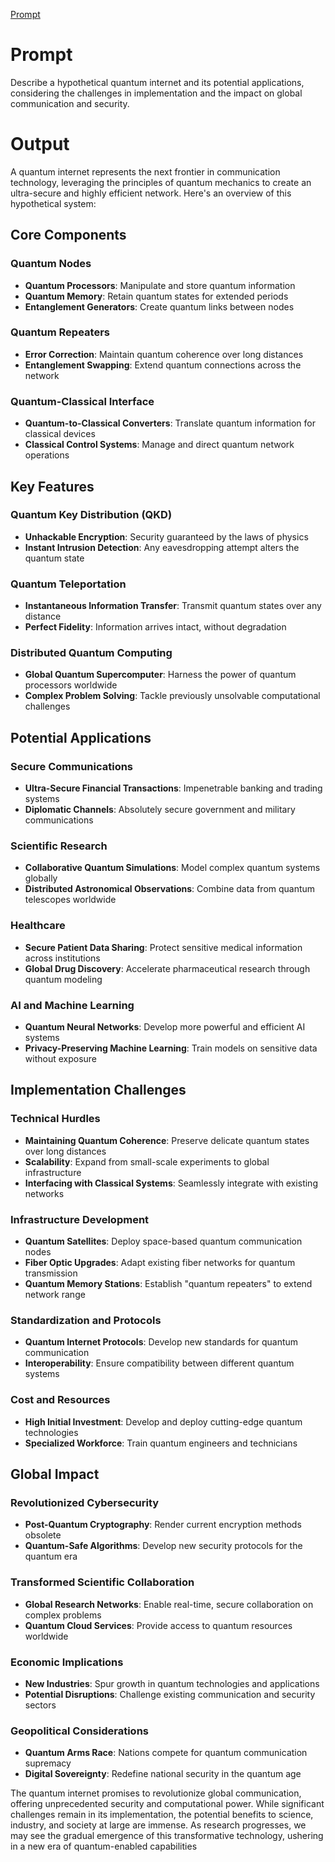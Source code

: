 [Prompt](../Prompts/quatum-internet_prompt.md)

# Prompt

Describe a hypothetical quantum internet and its potential applications, considering the challenges in implementation and the impact on global communication and security.

# Output

A quantum internet represents the next frontier in communication technology, leveraging the principles of quantum mechanics to create an ultra-secure and highly efficient network. Here's an overview of this hypothetical system:

## Core Components

### Quantum Nodes
- **Quantum Processors**: Manipulate and store quantum information
- **Quantum Memory**: Retain quantum states for extended periods
- **Entanglement Generators**: Create quantum links between nodes

### Quantum Repeaters
- **Error Correction**: Maintain quantum coherence over long distances
- **Entanglement Swapping**: Extend quantum connections across the network

### Quantum-Classical Interface
- **Quantum-to-Classical Converters**: Translate quantum information for classical devices
- **Classical Control Systems**: Manage and direct quantum network operations

## Key Features

### Quantum Key Distribution (QKD)
- **Unhackable Encryption**: Security guaranteed by the laws of physics
- **Instant Intrusion Detection**: Any eavesdropping attempt alters the quantum state

### Quantum Teleportation
- **Instantaneous Information Transfer**: Transmit quantum states over any distance
- **Perfect Fidelity**: Information arrives intact, without degradation

### Distributed Quantum Computing
- **Global Quantum Supercomputer**: Harness the power of quantum processors worldwide
- **Complex Problem Solving**: Tackle previously unsolvable computational challenges

## Potential Applications

### Secure Communications
- **Ultra-Secure Financial Transactions**: Impenetrable banking and trading systems
- **Diplomatic Channels**: Absolutely secure government and military communications

### Scientific Research
- **Collaborative Quantum Simulations**: Model complex quantum systems globally
- **Distributed Astronomical Observations**: Combine data from quantum telescopes worldwide

### Healthcare
- **Secure Patient Data Sharing**: Protect sensitive medical information across institutions
- **Global Drug Discovery**: Accelerate pharmaceutical research through quantum modeling

### AI and Machine Learning
- **Quantum Neural Networks**: Develop more powerful and efficient AI systems
- **Privacy-Preserving Machine Learning**: Train models on sensitive data without exposure

## Implementation Challenges

### Technical Hurdles
- **Maintaining Quantum Coherence**: Preserve delicate quantum states over long distances
- **Scalability**: Expand from small-scale experiments to global infrastructure
- **Interfacing with Classical Systems**: Seamlessly integrate with existing networks

### Infrastructure Development
- **Quantum Satellites**: Deploy space-based quantum communication nodes
- **Fiber Optic Upgrades**: Adapt existing fiber networks for quantum transmission
- **Quantum Memory Stations**: Establish "quantum repeaters" to extend network range

### Standardization and Protocols
- **Quantum Internet Protocols**: Develop new standards for quantum communication
- **Interoperability**: Ensure compatibility between different quantum systems

### Cost and Resources
- **High Initial Investment**: Develop and deploy cutting-edge quantum technologies
- **Specialized Workforce**: Train quantum engineers and technicians

## Global Impact

### Revolutionized Cybersecurity
- **Post-Quantum Cryptography**: Render current encryption methods obsolete
- **Quantum-Safe Algorithms**: Develop new security protocols for the quantum era

### Transformed Scientific Collaboration
- **Global Research Networks**: Enable real-time, secure collaboration on complex problems
- **Quantum Cloud Services**: Provide access to quantum resources worldwide

### Economic Implications
- **New Industries**: Spur growth in quantum technologies and applications
- **Potential Disruptions**: Challenge existing communication and security sectors

### Geopolitical Considerations
- **Quantum Arms Race**: Nations compete for quantum communication supremacy
- **Digital Sovereignty**: Redefine national security in the quantum age

The quantum internet promises to revolutionize global communication, offering unprecedented security and computational power. While significant challenges remain in its implementation, the potential benefits to science, industry, and society at large are immense. As research progresses, we may see the gradual emergence of this transformative technology, ushering in a new era of quantum-enabled capabilities